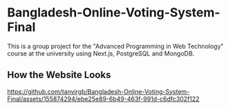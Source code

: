 # Bangladesh-Online-Voting-System-Final

This is a group project for the "Advanced Programming in Web Technology" course at the university using Next.js, PostgreSQL and MongoDB.

## How the Website Looks

<https://github.com/tanvirgb/Bangladesh-Online-Voting-System-Final/assets/155874294/ebe25e89-6b49-463f-991d-c6dfc302f122>


